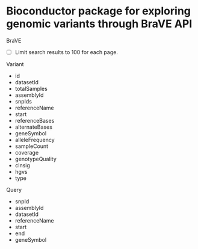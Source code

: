 # Bioconductor package for exploring genomic variants through BraVE API

BraVE

- [ ] Limit search results to 100 for each page.

Variant

* id
* datasetId
* totalSamples
* assemblyId
* snpIds
* referenceName
* start
* referenceBases
* alternateBases
* geneSymbol
* alleleFrequency
* sampleCount
* coverage
* genotypeQuality
* clnsig
* hgvs
* type

Query

* snpId
* assemblyId
* datasetId
* referenceName
* start
* end
* geneSymbol
